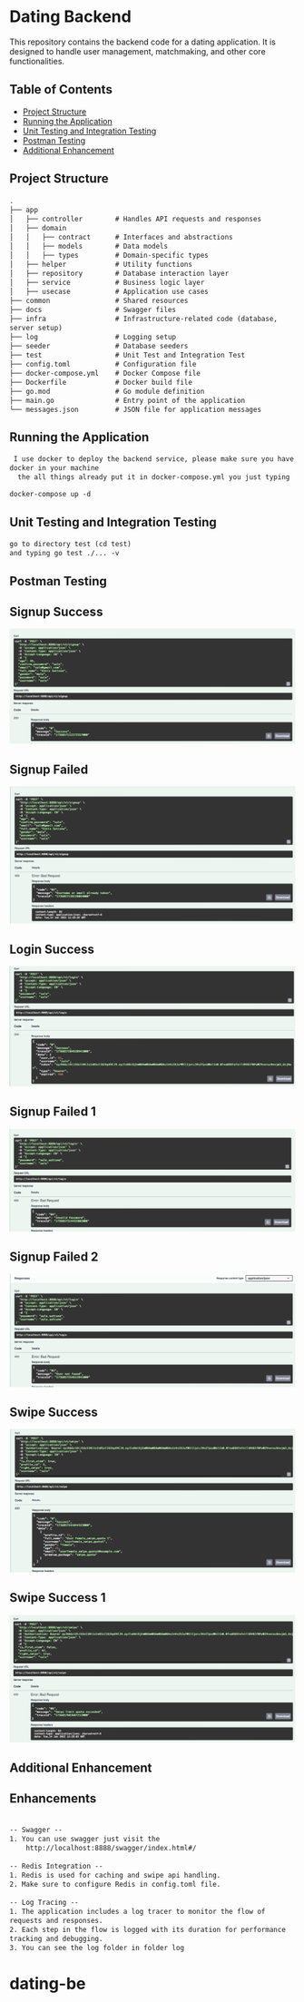 # Dating Backend

This repository contains the backend code for a dating application. It is designed to handle user management, matchmaking, and other core functionalities.

## Table of Contents

- [Project Structure](#project-structure)
- [Running the Application](#running-the-application)
- [Unit Testing and Integration Testing](#unit-testing-and-integration-testing)
- [Postman Testing](#postman-testing)
- [Additional Enhancement](#contribution-guidelines)

## Project Structure

```plaintext
.
├── app
│   ├── controller        # Handles API requests and responses
│   ├── domain
│   │   ├── contract      # Interfaces and abstractions
│   │   ├── models        # Data models
│   │   ├── types         # Domain-specific types
│   ├── helper            # Utility functions
│   ├── repository        # Database interaction layer
│   ├── service           # Business logic layer
│   ├── usecase           # Application use cases
├── common                # Shared resources
├── docs                  # Swagger files
├── infra                 # Infrastructure-related code (database, server setup)
├── log                   # Logging setup
├── seeder                # Database seeders
├── test                  # Unit Test and Integration Test
├── config.toml           # Configuration file
├── docker-compose.yml    # Docker Compose file
├── Dockerfile            # Docker build file
├── go.mod                # Go module definition
├── main.go               # Entry point of the application
└── messages.json         # JSON file for application messages
```

## Running the Application
```plaintext
 I use docker to deploy the backend service, please make sure you have docker in your machine
  the all things already put it in docker-compose.yml you just typing
```
```code
docker-compose up -d
```

## Unit Testing and Integration Testing
```code
go to directory test (cd test)
and typing go test ./... -v
```

## Postman Testing
## Signup Success
![Signup Success](images/signup-success.png)
## Signup Failed
![Signup Success](images/signup-failed.png)
## Login Success
![Login Success](images/login-success.png)
## Signup Failed 1
![Login Failed 1](images/login-failed1.png)
## Signup Failed 2
![Login Failed 2](images/login-failed2.png)
## Swipe Success
![Swipe Success](images/swipe-success.png)
## Swipe Success 1
![Swipe Failed](images/swipe-failed.png)

## Additional Enhancement
## Enhancements
```

-- Swagger --
1. You can use swagger just visit the
    http://localhost:8888/swagger/index.html#/
  
-- Redis Integration --
1. Redis is used for caching and swipe api handling.
2. Make sure to configure Redis in config.toml file.

-- Log Tracing --
1. The application includes a log tracer to monitor the flow of requests and responses.
2. Each step in the flow is logged with its duration for performance tracking and debugging.
3. You can see the log folder in folder log
```

# dating-be
